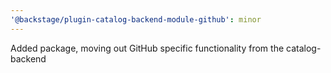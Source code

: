 ```yaml
---
'@backstage/plugin-catalog-backend-module-github': minor
---
```


Added package, moving out GitHub specific functionality from the catalog-backend
